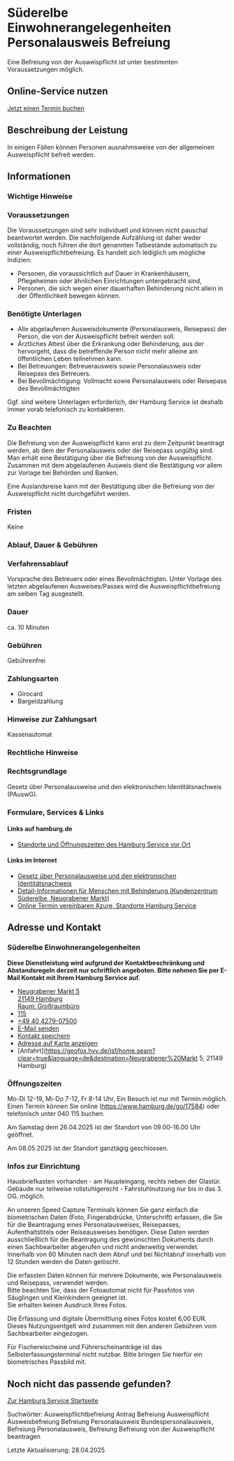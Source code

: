 




Süderelbe Einwohnerangelegenheiten Personalausweis Befreiung
============================================================

Eine Befreiung von der Ausweispflicht ist unter bestimmten Voraussetzungen möglich.

Online-Service nutzen
---------------------

[Jetzt einen Termin buchen](https://driveport.de/termine/?MA=1)

Beschreibung der Leistung
-------------------------

In einigen Fällen können Personen ausnahmsweise von der allgemeinen Ausweispflicht befreit werden.

Informationen
-------------

### Wichtige Hinweise

### Voraussetzungen

Die Voraussetzungen sind sehr individuell und können nicht pauschal beantwortet werden. Die nachfolgende Aufzählung ist daher weder vollständig, noch führen die dort genannten Tatbestände automatisch zu einer Ausweispflichtbefreiung. Es handelt sich lediglich um mögliche Indizien:

* Personen, die voraussichtlich auf Dauer in Krankenhäusern, Pflegeheimen oder ähnlichen Einrichtungen untergebracht sind,
* Personen, die sich wegen einer dauerhaften Behinderung nicht allein in der Öffentlichkeit bewegen können.

### Benötigte Unterlagen

* Alle abgelaufenen Ausweisdokumente (Personalausweis, Reisepass) der Person, die von der Ausweispflicht befreit werden soll.
* Ärztliches Attest über die Erkrankung oder Behinderung, aus der hervorgeht, dass die betreffende Person nicht mehr alleine am öffentlichen Leben teilnehmen kann.
* Bei Betreuungen: Betreuerausweis sowie Personalausweis oder Reisepass des Betreuers.
* Bei Bevollmächtigung: Vollmacht sowie Personalausweis oder Reisepass des Bevollmächtigten

Ggf. sind weitere Unterlagen erforderlich, der Hamburg Service ist deshalb immer vorab telefonisch zu kontaktieren.

### Zu Beachten

Die Befreiung von der Ausweispflicht kann erst zu dem Zeitpunkt beantragt werden, ab dem der Personalausweis oder der Reisepass ungültig sind. Man erhält eine Bestätigung über die Befreiung von der Ausweispflicht. Zusammen mit dem abgelaufenen Ausweis dient die Bestätigung vor allem zur Vorlage bei Behörden und Banken.  
  
Eine Auslandsreise kann mit der Bestätigung über die Befreiung von der Ausweispflicht nicht durchgeführt werden.

### Fristen

Keine

### Ablauf, Dauer & Gebühren

### Verfahrensablauf

Vorsprache des Betreuers oder eines Bevollmächtigten. Unter Vorlage des letzten abgelaufenen Ausweises/Passes wird die Ausweispflichtbefreiung am selben Tag ausgestellt.

### Dauer

ca. 10 Minuten

### Gebühren

Gebührenfrei

### Zahlungsarten

* Girocard
* Bargeldzahlung

### Hinweise zur Zahlungsart

Kassenautomat

### Rechtliche Hinweise

### Rechtsgrundlage

Gesetz über Personalausweise und den elektronischen Identitätsnachweis (PAuswG).

### Formulare, Services & Links

#### Links auf hamburg.de

* [Standorte und Öffnungszeiten des Hamburg Service vor Ort](https://www.hamburg.de/go/17584)

#### Links im Internet

* [Gesetz über Personalausweise und den elektronischen Identitätsnachweis](https://www.gesetze-im-internet.de/pauswg/index.html)
* [Detail-Informationen für Menschen mit Behinderung (Kundenzentrum Süderelbe, Neugrabener Markt)](https://geofox.hvv.de/jsf/showMobiInformation.seam?id=2637)
* [Online Termin vereinbaren Azure, Standorte Hamburg Service](https://driveport.de/termine/?MA=1)

Adresse und Kontakt
-------------------

### Süderelbe Einwohnerangelegenheiten

**Diese Dienstleistung wird aufgrund der Kontaktbeschränkung und Abstandsregeln derzeit nur schriftlich angeboten. Bitte nehmen Sie per E-Mail Kontakt mit Ihrem Hamburg Service auf.**

* [Neugrabener Markt 5   
  21149 Hamburg   
  Raum: Großraumbüro](#)
* [115](tel:+4940115 "115")
* [+49 40 4279-07500](tel:+4940427907500 "+49 40 4279-07500")
* [E-Mail senden](mailto:e.suederelbe@hamburgservice.de)
* [Kontakt speichern](//iason.hamburg.de/befi/info/vcard/111093275/ "Kontakt speichern")
* [Adresse auf Karte anzeigen](#)
* [Anfahrt](https://geofox.hvv.de/jsf/home.seam?clear=true&language=de&destination=Neugrabener%20Markt 5, 21149 Hamburg)

### Öffnungszeiten

Mo-Di 12-19, Mi-Do 7-12, Fr 8-14 Uhr, Ein Besuch ist nur mit Termin möglich. Einen Termin können Sie online (https://www.hamburg.de/go/17584) oder telefonisch unter 040 115 buchen.

Am Samstag dem 26.04.2025 ist der Standort von 09.00-16.00 Uhr geöffnet.  
  
Am 08.05.2025 ist der Standort ganztägig geschlossen.

### Infos zur Einrichtung

Hausbriefkasten vorhanden - am Haupteingang, rechts neben der Glastür. Gebäude nur teilweise rollstuhlgerecht - Fahrstuhlnutzung nur bis in das 3. OG. möglich.

An unseren Speed Capture Terminals können Sie ganz einfach die biometrischen Daten (Foto, Fingerabdrücke, Unterschrift) erfassen, die Sie für die Beantragung eines Personalausweises, Reisepasses, Aufenthaltstitels oder Reiseausweises benötigen. Diese Daten werden ausschließlich für die Beantragung des gewünschten Dokuments durch einen Sachbearbeiter abgerufen und nicht anderweitig verwendet. Innerhalb von 60 Minuten nach dem Abruf und bei Nichtabruf innerhalb von 12 Stunden werden die Daten gelöscht.  
  
Die erfassten Daten können für mehrere Dokumente, wie Personalausweis und Reisepass, verwendet werden.  
Bitte beachten Sie, dass der Fotoautomat nicht für Passfotos von Säuglingen und Kleinkindern geeignet ist.  
Sie erhalten keinen Ausdruck Ihres Fotos.  
  
Die Erfassung und digitale Übermittlung eines Fotos kostet 6,00 EUR. Dieses Nutzungsentgelt wird zusammen mit den anderen Gebühren vom Sachbearbeiter eingezogen.  
  
Für Fischereischeine und Führerscheinanträge ist das Selbsterfassungsterminal nicht nutzbar. Bitte bringen Sie hierfür ein biometrisches Passbild mit.

Noch nicht das passende gefunden?
---------------------------------

 [Zur Hamburg Service Startseite](/service/)

Suchwörter: Ausweispflichtbefreiung Antrag Befreiung Ausweispflicht Ausweisbefreiung Befreiung Personalausweis Bundespersonalausweis, Befreiung Personalausweis, Befreiung Befreiung von der Ausweispflicht beantragen

Letzte Aktualisierung: 28.04.2025

